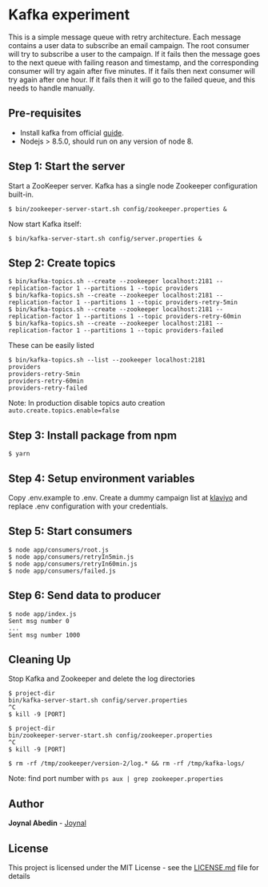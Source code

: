 # Kafka experiment

This is a simple message queue with retry architecture. Each message contains a user data to subscribe an email campaign.
The root consumer will try to subscribe a user to the campaign. If it fails then the message goes to the next queue with
failing reason and timestamp, and the corresponding consumer will try again after five minutes. If it fails then next consumer
will try again after one hour. If it fails then it will go to the failed queue, and this needs to handle manually.

## Pre-requisites

* Install kafka from official [guide](https://kafka.apache.org/quickstart).
* Nodejs > 8.5.0, should run on any version of node 8.

## Step 1: Start the server

Start a ZooKeeper server. Kafka has a single node Zookeeper configuration built-in.
```
$ bin/zookeeper-server-start.sh config/zookeeper.properties &
```
Now start Kafka itself:
```
$ bin/kafka-server-start.sh config/server.properties &
```

## Step 2: Create topics
```
$ bin/kafka-topics.sh --create --zookeeper localhost:2181 --replication-factor 1 --partitions 1 --topic providers
$ bin/kafka-topics.sh --create --zookeeper localhost:2181 --replication-factor 1 --partitions 1 --topic providers-retry-5min
$ bin/kafka-topics.sh --create --zookeeper localhost:2181 --replication-factor 1 --partitions 1 --topic providers-retry-60min
$ bin/kafka-topics.sh --create --zookeeper localhost:2181 --replication-factor 1 --partitions 1 --topic providers-failed
```
These can be easily listed
```
$ bin/kafka-topics.sh --list --zookeeper localhost:2181
providers
providers-retry-5min
providers-retry-60min
providers-retry-failed
```
Note: In production disable topics auto creation `auto.create.topics.enable=false`

## Step 3: Install package from npm
```
$ yarn
```

## Step 4: Setup environment variables

Copy .env.example to .env. Create a dummy campaign list at [klaviyo](https://klaviyo.com) and replace .env configuration with your credentials.

## Step 5: Start consumers

```
$ node app/consumers/root.js
$ node app/consumers/retryIn5min.js
$ node app/consumers/retryIn60min.js
$ node app/consumers/failed.js
```

## Step 6: Send data to producer

```
$ node app/index.js
Sent msg number 0
...
Sent msg number 1000
```

## Cleaning Up
Stop Kafka and Zookeeper and delete the log directories

```
$ project-dir
bin/kafka-server-start.sh config/server.properties
^C
$ kill -9 [PORT]
```

```
$ project-dir
bin/zookeeper-server-start.sh config/zookeeper.properties
^C
$ kill -9 [PORT]
```

```
$ rm -rf /tmp/zookeeper/version-2/log.* && rm -rf /tmp/kafka-logs/
```

Note: find port number with `ps aux | grep zookeeper.properties`

## Author

**Joynal Abedin** - [Joynal](https://twitter.com/joynaluu)

## License

This project is licensed under the MIT License - see the [LICENSE.md](./LICENSE.md) file for details